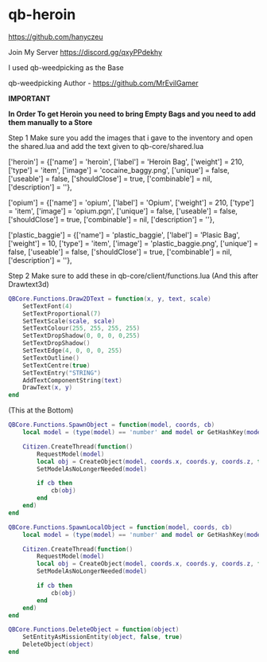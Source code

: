 # qb-heroin
https://github.com/hanyczeu

Join My Server
https://discord.gg/qxyPPdekhy

I used qb-weedpicking as the Base

qb-weedpicking Author - https://github.com/MrEvilGamer


**IMPORTANT**

**In Order To get Heroin you need to bring Empty Bags and you need to add them manually to a Store**

Step 1
Make sure you add the images that i gave to the inventory and open the shared.lua and add the text given to
qb-core/shared.lua

['heroin'] 					 = {['name'] = 'heroin',						['label'] = 'Heroin Bag',				['weight'] = 210,		['type'] = 'item',		['image'] = 'cocaine_baggy.png',	    ['unique'] = false,		['useable'] = false,	['shouldClose'] = true,	   ['combinable'] = nil,   ['description'] = ''},

['opium'] 					 = {['name'] = 'opium',						['label'] = 'Opium',				['weight'] = 210,		['type'] = 'item',		['image'] = 'opium.pgn',	    ['unique'] = false,		['useable'] = false,	['shouldClose'] = true,	   ['combinable'] = nil,   ['description'] = ''},


['plastic_baggie'] 				 = {['name'] = 'plastic_baggie',				['label'] = 'Plasic Bag',				['weight'] = 10,		['type'] = 'item',		['image'] = 'plastic_baggie.png',	    ['unique'] = false,		['useable'] = false,	['shouldClose'] = true,	   ['combinable'] = nil,   ['description'] = ''},

Step 2
Make sure to add these in qb-core/client/functions.lua
(And this after Drawtext3d) 

```lua
QBCore.Functions.Draw2DText = function(x, y, text, scale)
    SetTextFont(4)
    SetTextProportional(7)
    SetTextScale(scale, scale)
    SetTextColour(255, 255, 255, 255)
    SetTextDropShadow(0, 0, 0, 0,255)
    SetTextDropShadow()
    SetTextEdge(4, 0, 0, 0, 255)
    SetTextOutline()
    SetTextCentre(true)
    SetTextEntry("STRING")
    AddTextComponentString(text)
    DrawText(x, y)
end
```

(This at the Bottom)

```lua
QBCore.Functions.SpawnObject = function(model, coords, cb)
    local model = (type(model) == 'number' and model or GetHashKey(model))

    Citizen.CreateThread(function()
        RequestModel(model)
        local obj = CreateObject(model, coords.x, coords.y, coords.z, true, false, true)
        SetModelAsNoLongerNeeded(model)

        if cb then
            cb(obj)
        end
    end)
end
```
```lua
QBCore.Functions.SpawnLocalObject = function(model, coords, cb)
    local model = (type(model) == 'number' and model or GetHashKey(model))

    Citizen.CreateThread(function()
        RequestModel(model)
        local obj = CreateObject(model, coords.x, coords.y, coords.z, false, false, true)
        SetModelAsNoLongerNeeded(model)

        if cb then
            cb(obj)
        end
    end)
end
```
```lua
QBCore.Functions.DeleteObject = function(object)
    SetEntityAsMissionEntity(object, false, true)
    DeleteObject(object)
end
```
